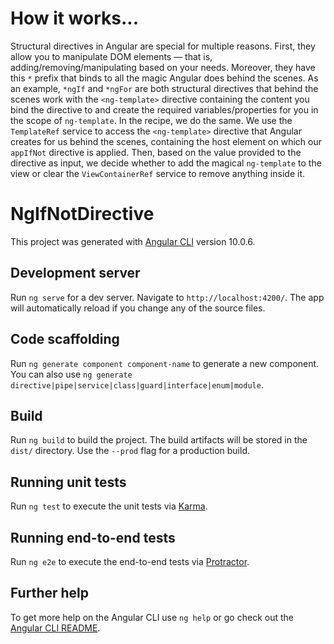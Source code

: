 # How it works...

Structural directives in Angular are special for multiple reasons.
First, they allow you to manipulate DOM elements — that is, adding/removing/manipulating based on your needs.
Moreover, they have this `*` prefix that binds to all the magic Angular does behind the scenes.
As an example, `*ngIf` and `*ngFor` are both structural directives that behind the scenes work with the `<ng-template>` directive containing the content you bind the directive to and create the required variables/properties for you in the scope of `ng-template`.
In the recipe, we do the same. We use the `TemplateRef` service to access the `<ng-template>` directive that Angular creates for us behind the scenes, containing the host element on which our `appIfNot` directive is applied. Then, based on the value provided to the directive as input, we decide whether to add the magical `ng-template` to the view or clear the `ViewContainerRef` service to remove anything inside it.

# NgIfNotDirective

This project was generated with [Angular CLI](https://github.com/angular/angular-cli) version 10.0.6.

## Development server

Run `ng serve` for a dev server. Navigate to `http://localhost:4200/`. The app will automatically reload if you change any of the source files.

## Code scaffolding

Run `ng generate component component-name` to generate a new component. You can also use `ng generate directive|pipe|service|class|guard|interface|enum|module`.

## Build

Run `ng build` to build the project. The build artifacts will be stored in the `dist/` directory. Use the `--prod` flag for a production build.

## Running unit tests

Run `ng test` to execute the unit tests via [Karma](https://karma-runner.github.io).

## Running end-to-end tests

Run `ng e2e` to execute the end-to-end tests via [Protractor](http://www.protractortest.org/).

## Further help

To get more help on the Angular CLI use `ng help` or go check out the [Angular CLI README](https://github.com/angular/angular-cli/blob/master/README.md).
